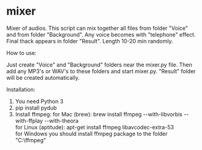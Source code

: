 # mixer
Mixer of audios.
This script can mix together all files from folder "Voice" and from folder "Background".
Any voice becomes with "telephone" effect.
Final thack appears in folder "Result". Length 10-20 min randomly.

How to use:

Just create "Voice" and "Background" folders near the mixer.py file. Then add any MP3's or WAV's to these folders and start mixer.py.
"Result" folder will be created automatically.

Installation:

1. You need Python 3
2. pip install pydub
3. Install ffmpeg: 
  for Mac (brew): brew install ffmpeg --with-libvorbis --with-ffplay --with-theora   
  for Linux (aptitude): apt-get install ffmpeg libavcodec-extra-53   
  for Windows you should install ffmpeg package to the folder "C:\ffmpeg"
